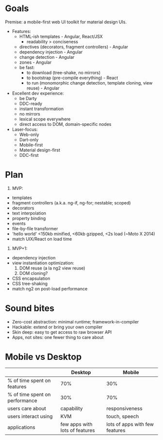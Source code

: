 # Goals

Premise: a mobile-first web UI toolkit for material design UIs.

- Features:
  * HTML-ish templates - Angular, React/JSX
    * readability > conciseness
  * directives (decorators, fragment controllers) - Angular
  * dependency injection - Angular
  * change detection - Angular
  * zones - Angular
  * be fast:
    - to download (tree-shake, no mirrors)
    - to bootstrap (pre-compile everything) - React
    - to run (monomorphic change detection, template cloning, view reuse) - Angular
- Excellent dev experience:
  * be Darty
  * DDC-ready
  * instant transformation
  * no mirrors
  * lexical scope everywhere
  * direct access to DOM, domain-specific nodes
- Laser-focus:
  * Web-only
  * Dart-only
  * Mobile-first
  * Material design-first
  * DDC-first

# Plan

1. MVP:
  - templates
  - fragment controllers (a.k.a. ng-if, ng-for; nestable; scoped)
  - decorators
  - text interpolation
  - property binding
  - events
  - file-by-file transformer
  - 'hello world' <150kb minified, <60kb gzipped, <2s load (~Moto X 2014)
  - match UIX/React on load time
1. MVP+1:
  - dependency injection
  - view instantiation optimization:
    1. DOM reuse (a la ng2 view reuse)
    1. DOM cloning?
  - CSS encapsulation
  - CSS tree-shaking
  - match ng2 on post-load performance

# Sound bites

- Zero-cost abstraction: minimal runtime; framework-in-compiler
- Hackable: extend or bring your own compiler
- Skin deep: easy to get access to raw browser API
- Apps, not sites: one fewer thing to care about

# Mobile vs Desktop

|   | Desktop | Mobile |
| - | ------- | ------ |
| % of time spent on features  | 70%  | 30% |
| % of time spent on performance  | 30%  | 70% |
| users care about | capability | responsiveness |
| users interact using | KVM | touch, speech |
| applications | few apps with lots of features | lots of apps with few features |
